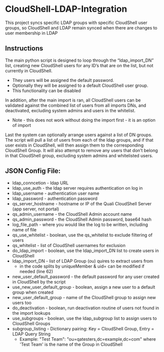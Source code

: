 # CloudShell-LDAP-Integration
This project syncs specific LDAP groups with specific CloudShell user groups, so CloudShell and LDAP remain synced when there are changes to user membership in LDAP

## Instructions

The main python script is designed to loop through the “ldap_import_DN” list, creating new CloudShell users for any ID’s that are on the list, but not currently in CloudShell.
 - They users will be assigned the default password.
 - Optionally they will be assigned to a default CloudShell user group.
 - This functionality can be disabled

In addition, after the main import is ran, all CloudShell users can be validated against the combined list of users from all imports DNs, and deactivated, excluding system admins and users in the whitelist.
* Note - this does not work without doing the import first - it is an option of import

Last the system can optionally arrange users against a list of DN groups.
The script will pull a list of users from each of the ldap groups, and if that user exists in CloudShell, will then assign them to the corresponding CloudShell Group.
It will also attempt to remove any users that don’t belong in that CloudShell group, excluding system admins and whitelisted users.


## JSON Config File:

* ldap_conncetion - ldap URL
* ldap_use_auth - the ldap server requires authentication on log in
* ldap_username - authentication user name
* ldap_password - authentication password
* qs_server_hostname - hostname or IP of the Quali CloudShell Server (app server, not portal)
* qs_admin_username - the CloudShell Admin account name
* qs_admin_password - the CloudShell Admin password, base64 hash
* log_file_path - where you would like the log to be written, including name of file
* qs_use_whitelist - boolean, use the qs_whitelist to exclude filtering of users
* qs_whitelist - list of CloudShell usernames for exclusion
* do_ldap_import - boolean, use the ldap_import_DN list to create users in CloudShell
* ldap_import_DN - list of LDAP Group (ou) quires to extract users from
	* in the code splits by uniqueMember & uid= can be modified if needed (line 62)
* new_user_default_password - the default password for any user created in CloudShell by the script
* use_new_user_default_group - boolean, assign a new user to a default group when created
* new_user_default_group - name of the CloudShell group to assign new users too
* do_deactivation - boolean, run deactivation routine of users not found in the import lookups
* use_subgroups - boolean, use the ldap_subgroup list to assign users to CloudShell Groups
* subgroup_listing - Dictionary pairing:  Key = CloudShell Group, Entry = LDAP Query String
    * Example:  "Test Team": "ou=qatesters,dc=example,dc=com" where 'Test Team' is the name of the Group in CloudShell
